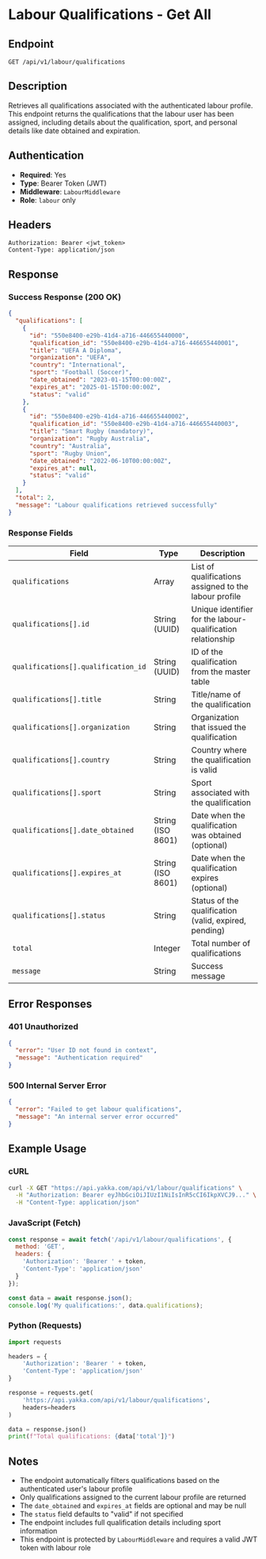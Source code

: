 # Labour Qualifications - Get All

## Endpoint
```
GET /api/v1/labour/qualifications
```

## Description
Retrieves all qualifications associated with the authenticated labour profile. This endpoint returns the qualifications that the labour user has been assigned, including details about the qualification, sport, and personal details like date obtained and expiration.

## Authentication
- **Required**: Yes
- **Type**: Bearer Token (JWT)
- **Middleware**: `LabourMiddleware`
- **Role**: `labour` only

## Headers
```
Authorization: Bearer <jwt_token>
Content-Type: application/json
```

## Response

### Success Response (200 OK)
```json
{
  "qualifications": [
    {
      "id": "550e8400-e29b-41d4-a716-446655440000",
      "qualification_id": "550e8400-e29b-41d4-a716-446655440001",
      "title": "UEFA A Diploma",
      "organization": "UEFA",
      "country": "International",
      "sport": "Football (Soccer)",
      "date_obtained": "2023-01-15T00:00:00Z",
      "expires_at": "2025-01-15T00:00:00Z",
      "status": "valid"
    },
    {
      "id": "550e8400-e29b-41d4-a716-446655440002",
      "qualification_id": "550e8400-e29b-41d4-a716-446655440003",
      "title": "Smart Rugby (mandatory)",
      "organization": "Rugby Australia",
      "country": "Australia",
      "sport": "Rugby Union",
      "date_obtained": "2022-06-10T00:00:00Z",
      "expires_at": null,
      "status": "valid"
    }
  ],
  "total": 2,
  "message": "Labour qualifications retrieved successfully"
}
```

### Response Fields

| Field | Type | Description |
|-------|------|-------------|
| `qualifications` | Array | List of qualifications assigned to the labour profile |
| `qualifications[].id` | String (UUID) | Unique identifier for the labour-qualification relationship |
| `qualifications[].qualification_id` | String (UUID) | ID of the qualification from the master table |
| `qualifications[].title` | String | Title/name of the qualification |
| `qualifications[].organization` | String | Organization that issued the qualification |
| `qualifications[].country` | String | Country where the qualification is valid |
| `qualifications[].sport` | String | Sport associated with the qualification |
| `qualifications[].date_obtained` | String (ISO 8601) | Date when the qualification was obtained (optional) |
| `qualifications[].expires_at` | String (ISO 8601) | Date when the qualification expires (optional) |
| `qualifications[].status` | String | Status of the qualification (valid, expired, pending) |
| `total` | Integer | Total number of qualifications |
| `message` | String | Success message |

## Error Responses

### 401 Unauthorized
```json
{
  "error": "User ID not found in context",
  "message": "Authentication required"
}
```

### 500 Internal Server Error
```json
{
  "error": "Failed to get labour qualifications",
  "message": "An internal server error occurred"
}
```

## Example Usage

### cURL
```bash
curl -X GET "https://api.yakka.com/api/v1/labour/qualifications" \
  -H "Authorization: Bearer eyJhbGciOiJIUzI1NiIsInR5cCI6IkpXVCJ9..." \
  -H "Content-Type: application/json"
```

### JavaScript (Fetch)
```javascript
const response = await fetch('/api/v1/labour/qualifications', {
  method: 'GET',
  headers: {
    'Authorization': 'Bearer ' + token,
    'Content-Type': 'application/json'
  }
});

const data = await response.json();
console.log('My qualifications:', data.qualifications);
```

### Python (Requests)
```python
import requests

headers = {
    'Authorization': 'Bearer ' + token,
    'Content-Type': 'application/json'
}

response = requests.get(
    'https://api.yakka.com/api/v1/labour/qualifications',
    headers=headers
)

data = response.json()
print(f"Total qualifications: {data['total']}")
```

## Notes

- The endpoint automatically filters qualifications based on the authenticated user's labour profile
- Only qualifications assigned to the current labour profile are returned
- The `date_obtained` and `expires_at` fields are optional and may be null
- The `status` field defaults to "valid" if not specified
- The endpoint includes full qualification details including sport information
- This endpoint is protected by `LabourMiddleware` and requires a valid JWT token with labour role
